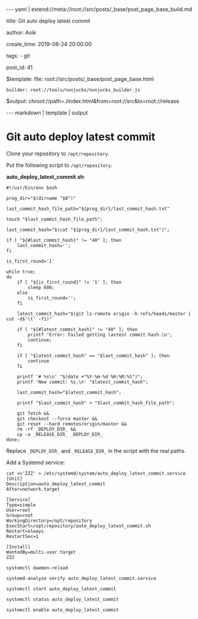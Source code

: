 --- yaml | extend://meta://root://src/posts/_base/post_page_base_build.md

title: Git auto deploy latest commit

author: Aoik

create_time: 2019-08-24 20:00:00

tags:
    - git

post_id: 41

$template:
    file: root://src/posts/_base/post_page_base.html

    builder: root://tools/nunjucks/nunjucks_builder.js

$output: chroot://path=./index.html&from=root://src&to=root://release

--- markdown | template | output
# Git auto deploy latest commit
Clone your repository to `/opt/repository`.

Put the following script to `/opt/repository`.

**auto_deploy_latest_commit.sh**:
```
#!/usr/bin/env bash

prog_dir="$(dirname "$0")"

last_commit_hash_file_path="${prog_dir}/last_commit_hash.txt"

touch "$last_commit_hash_file_path";

last_commit_hash="$(cat "${prog_dir}/last_commit_hash.txt")";

if [ "${#last_commit_hash}" != "40" ]; then
    last_commit_hash='';
fi

is_first_round='1'

while true;
do
    if [ "${is_first_round}" != '1' ]; then
        sleep 600;
    else
        is_first_round='';
    fi

    latest_commit_hash="$(git ls-remote origin -h refs/heads/master | cut -d$'\t' -f1)"

    if [ "${#latest_commit_hash}" != "40" ]; then
        printf 'Error: Failed getting lastest commit hash.\n';
        continue;
    fi

    if [ "$latest_commit_hash" == "$last_commit_hash" ]; then
        continue
    fi

    printf '# %s\n' "$(date +"%Y-%m-%d %H:%M:%S")";
    printf 'New commit: %s.\n' "$latest_commit_hash";

    last_commit_hash="$latest_commit_hash";

    printf "$last_commit_hash" > "$last_commit_hash_file_path";

    git fetch &&
    git checkout --force master &&
    git reset --hard remotes/origin/master &&
    rm -rf _DEPLOY_DIR_ &&
    cp -a _RELEASE_DIR_ _DEPLOY_DIR_
done;
```
Replace `_DEPLOY_DIR_` and `_RELEASE_DIR_` in the script with the real paths.

Add a Systemd service:
```
cat <<'ZZZ' > /etc/systemd/system/auto_deploy_latest_commit.service
[Unit]
Description=auto_deploy_latest_commit
After=network.target

[Service]
Type=simple
User=root
Group=root
WorkingDirectory=/opt/repository
ExecStart=/opt/repository/auto_deploy_latest_commit.sh
Restart=always
RestartSec=1

[Install]
WantedBy=multi-user.target
ZZZ

systemctl daemon-reload

systemd-analyze verify auto_deploy_latest_commit.service

systemctl start auto_deploy_latest_commit

systemctl status auto_deploy_latest_commit

systemctl enable auto_deploy_latest_commit
```
